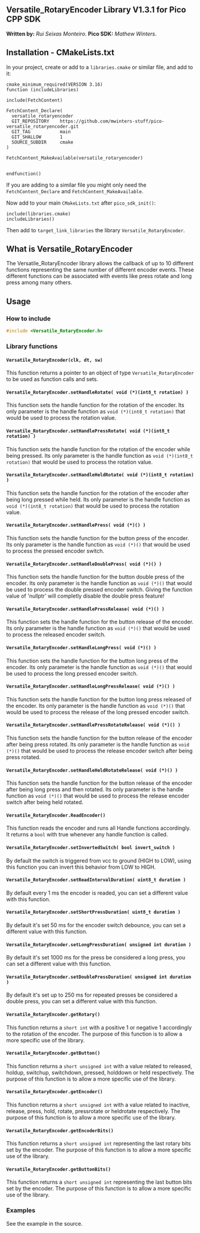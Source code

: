 ## **Versatile_RotaryEncoder Library V1.3.1** for Pico CPP SDK
**Written by:** _Rui Seixas Monteiro_.
**Pico SDK:** _Mathew Winters_.

## Installation - CMakeLists.txt

In your project, create or add to a `libraries.cmake` or similar file, and add to it:

```
cmake_minimum_required(VERSION 3.16)
function (includeLibraries)

include(FetchContent)

FetchContent_Declare(
  versatile_rotaryencoder
  GIT_REPOSITORY    https://github.com/mwinters-stuff/pico-versatile_rotaryencoder.git
  GIT_TAG           main
  GIT_SHALLOW       1
  SOURCE_SUBDIR     cmake
)

FetchContent_MakeAvailable(versatile_rotaryencoder)


endfunction()

```

If you are adding to a similar file you might only need the `FetchContent_Declare` and `FetchContent_MakeAvailable`.


Now add to your main `CMakeLists.txt` after `pico_sdk_init()`:
```
include(libraries.cmake)
includeLibraries()

```

Then add to `target_link_libraries` the library `Versatile_RotaryEncoder`.


## What is Versatile_RotaryEncoder
The Versatile_RotaryEncoder library allows the callback of up to 10 different functions representing the same number of different encoder events. These different functions can be associated with events like press rotate and long press among many others.

## Usage
### **How to include**
```cpp
#include <Versatile_RotaryEncoder.h>


```

### **Library functions**
#### **`Versatile_RotaryEncoder(clk, dt, sw)`**
This function returns a pointer to an object of type `Versatile_RotaryEncoder` to be used as function calls and sets.

#### **`Versatile_RotaryEncoder.setHandleRotate( void (*)(int8_t rotation) )`**
This function sets the handle function for the rotation of the encoder.
Its only parameter is the handle function as `void (*)(int8_t rotation)` that would be used to process the rotation value.

#### **`Versatile_RotaryEncoder.setHandlePressRotate( void (*)(int8_t rotation) )`**
This function sets the handle function for the rotation of the encoder while being pressed.
Its only parameter is the handle function as `void (*)(int8_t rotation)` that would be used to process the rotation value.

#### **`Versatile_RotaryEncoder.setHandleHeldRotate( void (*)(int8_t rotation) )`**
This function sets the handle function for the rotation of the encoder after being long pressed while held.
Its only parameter is the handle function as `void (*)(int8_t rotation)` that would be used to process the rotation value.

#### **`Versatile_RotaryEncoder.setHandlePress( void (*)() )`**
This function sets the handle function for the button press of the encoder.
Its only parameter is the handle function as `void (*)()` that would be used to process the pressed encoder switch.

#### **`Versatile_RotaryEncoder.setHandleDoublePress( void (*)() )`**
This function sets the handle function for the button double press of the encoder.
Its only parameter is the handle function as `void (*)()` that would be used to process the double pressed encoder switch.
Giving the function value of 'nullptr' will completly disable the double press feature!

#### **`Versatile_RotaryEncoder.setHandlePressRelease( void (*)() )`**
This function sets the handle function for the button release of the encoder.
Its only parameter is the handle function as `void (*)()` that would be used to process the released encoder switch.

#### **`Versatile_RotaryEncoder.setHandleLongPress( void (*)() )`**
This function sets the handle function for the button long press of the encoder.
Its only parameter is the handle function as `void (*)()` that would be used to process the long pressed encoder switch.

#### **`Versatile_RotaryEncoder.setHandleLongPressRelease( void (*)() )`**
This function sets the handle function for the button long press released of the encoder.
Its only parameter is the handle function as `void (*)()` that would be used to process the release of the long pressed encoder switch.

#### **`Versatile_RotaryEncoder.setHandlePressRotateRelease( void (*)() )`**
This function sets the handle function for the button release of the encoder after being press rotated.
Its only parameter is the handle function as `void (*)()` that would be used to process the release encoder switch after being press rotated.

#### **`Versatile_RotaryEncoder.setHandleHeldRotateRelease( void (*)() )`**
This function sets the handle function for the button release of the encoder after being long press and then rotated.
Its only parameter is the handle function as `void (*)()` that would be used to process the release encoder switch after being held rotated.

#### **`Versatile_RotaryEncoder.ReadEncoder()`**
This function reads the encoder and runs all Handle functions accordingly. It returns a `bool` with true whenever any handle function is called.

#### **`Versatile_RotaryEncoder.setInvertedSwitch( bool invert_switch )`**
By default the switch is triggered from vcc to ground (HIGH to LOW), using this function you can invert this behavior from LOW to HIGH.

#### **`Versatile_RotaryEncoder.setReadIntervalDuration( uint8_t duration )`**
By default every 1 ms the encoder is readed, you can set a different value with this function.

#### **`Versatile_RotaryEncoder.setShortPressDuration( uint8_t duration )`**
By default it's set 50 ms for the encoder switch debounce, you can set a different value with this function.

#### **`Versatile_RotaryEncoder.setLongPressDuration( unsigned int duration )`**
By default it's set 1000 ms for the press be considered a long press, you can set a different value with this function.

#### **`Versatile_RotaryEncoder.setDoublePressDuration( unsigned int duration )`**
By default it's set up to 250 ms for repeated presses be considered a double press, you can set a different value with this function.

#### **`Versatile_RotaryEncoder.getRotary()`**
This function returns a `short int` with a positive 1 or negative 1 accordingly to the rotation of the encoder.
The purpose of this function is to allow a more specific use of the library.

#### **`Versatile_RotaryEncoder.getButton()`**
This function returns a `short unsigned int` with a value related to released, holdup, switchup, switchdown, pressed, holddown or held respectively.
The purpose of this function is to allow a more specific use of the library.

#### **`Versatile_RotaryEncoder.getEncoder()`**
This function returns a `short unsigned int` with a value related to inactive, release, press, hold, rotate, pressrotate or heldrotate respectively.
The purpose of this function is to allow a more specific use of the library.

#### **`Versatile_RotaryEncoder.getEncoderBits()`**
This function returns a `short unsigned int` representing the last rotary bits set by the encoder.
The purpose of this function is to allow a more specific use of the library.

#### **`Versatile_RotaryEncoder.getButtonBits()`**
This function returns a `short unsigned int` representing the last button bits set by the encoder.
The purpose of this function is to allow a more specific use of the library.

### **Examples**

See the example in the source.
